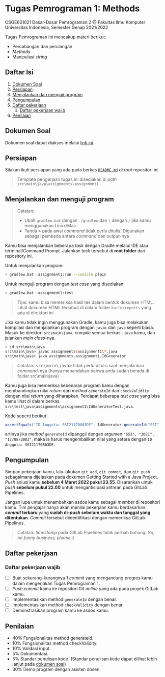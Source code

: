 # Tugas Pemrograman 1: Methods

CSGE601021 Dasar-Dasar Pemrograman 2 @ Fakultas Ilmu Komputer Universitas Indonesia,
Semester Genap 2021/2022

Tugas Pemrograman ini mencakup materi berikut:

- Percabangan dan perulangan
- *Methods*
- Manipulasi *string*

## Daftar Isi

1. [Dokumen Soal](#dokumen-soal)
2. [Persiapan](#persiapan)
3. [Menjalankan dan menguji program](#menjalankan-dan-menguji-program)
4. [Pengumpulan](#pengumpulan)
5. [Daftar pekerjaan](#daftar-pekerjaan)
    1. [Daftar pekerjaan wajib](#daftar-pekerjaan-wajib)
6. [Penilaian](#penilaian)


## Dokumen Soal

Dokumen soal dapat diakses melalui [link ini][dokumen tp1].

## Persiapan

Silakan ikuti persiapan yang ada pada berkas [`README.md`][root-readme] di
*root* repositori ini.

> Template pengerjaan tugas ini disediakan di *path*
`src\main\java\assignments\assignment1`

## Menjalankan dan menguji program

> Catatan:<br>
> - Ubah `gradlew.bat` dengan `./gradlew` dan `\` dengan `/` jika kamu
    menggunakan Linux/Mac.
> - Tanda <kbd>></kbd> pada awal *command* tidak perlu ditulis.
    Digunakan sebagai pembeda antara *command* dan *output*-nya

Kamu bisa menjalankan beberapa *task* dengan Gradle melalui IDE atau
terminal/Command Prompt.
Jalankan *task* tersebut di **root folder** dari repository ini.

Untuk menjalankan program:

```bash
> gradlew.bat :assignment1:run --console plain
```

Untuk menguji program dengan *test case* yang disediakan:

```bash
> gradlew.bat :assignment1:test
```

> Tips: kamu bisa memeriksa hasil tes dalam bentuk dokumen HTML. Lihat dokumen
> HTML tersebut di dalam folder `build\reports` yang ada di direktori ini.

Jika kamu tidak ingin menggunakan Gradle, kamu juga bisa melakukan kompilasi
dan menjalankan program dengan `javac` dan `java` seperti biasa. Masuk ke
direktori `src\main\java`, *compile* semua berkas `.java` kamu, dan jalankan
*main class*-nya.

```bash
> cd src\main\java
src\main\java> javac assignments\assignment1\*.java
src\main\java> java assignments.assignment1.IdGenerator
```

> Catatan: <kbd>src\main\java></kbd> tidak perlu ditulis saat menjalankan *command*-nya (hanya menandakan bahwa anda sudah berada di folder src\main\java)

Kamu juga bisa memeriksa kebenaran program kamu dengan membandingkan nilai
*return* dari *method* `generateId` dan `checkValidity` dengan nilai *return* yang
diharapkan. Terdapat beberapa *test case* yang bisa kamu lihat di dalam
berkas `src\test\java\assignments\assignment1\IdGeneratorTest.java`.

Kode seperti berikut:

```java
assertEquals("ID Anggota: SSI21170803DE", IdGenerator.generateId("SSI", "2021", "17/08/2003"));
```

artinya jika *method* `generateId` dipanggil dengan argumen `"SSI", "2021", "17/08/2003"`,
maka ia harus mengembalikan nilai yang setara dengan `ID Anggota: SSI21170803DE`.

## Pengumpulan

Simpan pekerjaan kamu, lalu lakukan `git add`, `git commit`, dan `git push`
sebagaimana dijelaskan pada dokumen
Getting Started with a Java Project.
*Push* solusi kamu **sebelum 4 Maret 2022 pukul 23.55**. Disarankan untuk
*push* **sebelum pukul 22.00** untuk mengantisipasi antrean pada GitLab
Pipelines.

Jangan lupa untuk menambahkan asdos kamu sebagai *member* di repositori kamu.
Tim pengajar hanya akan menilai pekerjaan kamu berdasarkan ***commit* terbaru**
yang **sudah di-*push* sebelum waktu dan tanggal yang ditentukan**. *Commit*
tersebut diidentifikasi dengan memeriksa GitLab Pipelines.

> Catatan: *timestamp* pada GitLab Pipelines tidak pernah bohong.
> *So, no funny business, please :)*

## Daftar pekerjaan

### Daftar pekerjaan wajib

- [ ] Buat sekurang-kurangnya 1 *commit* yang mengandung progres kamu dalam
  mengerjakan Tugas Pemrograman 1.
- [ ] *Push* *commit* kamu ke repositori Git *online* yang ada pada proyek
  GitLab kamu.
- [ ] Implementasikan method `generateId` dengan benar.
- [ ] Implementasikan method `checkValidity` dengan benar.
- [ ] Demonstrasikan program kamu ke asdos kamu.

## Penilaian

- 40% Fungsionalitas method generateId. 
- 10% Fungsionalitas method checkValidity. 
- 10% Validasi input.
- 5% Dokumentasi. 
- 5% Standar penulisan kode. (Standar penulisan kode dapat dilihat lebih lanjut pada [dokumen soal][dokumen tp1]) 
- 30% Demo program dengan asisten dosen.

[dokumen tp1]: https://docs.google.com/document/d/1kUYB9Or5E46HL9Rnwf3ujlHqMR__8w7SrJXfj1XB-Q0/edit?usp=sharing
[root-readme]: ../README.md#memulai